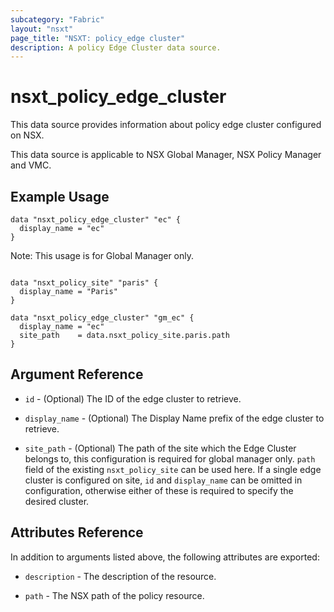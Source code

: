 ```yaml
---
subcategory: "Fabric"
layout: "nsxt"
page_title: "NSXT: policy_edge cluster"
description: A policy Edge Cluster data source.
---
```


# nsxt_policy_edge_cluster

This data source provides information about policy edge cluster configured on NSX.

This data source is applicable to NSX Global Manager, NSX Policy Manager and VMC.

## Example Usage

```hcl
data "nsxt_policy_edge_cluster" "ec" {
  display_name = "ec"
}
```

Note: This usage is for Global Manager only.
```hcl

data "nsxt_policy_site" "paris" {
  display_name = "Paris"
}

data "nsxt_policy_edge_cluster" "gm_ec" {
  display_name = "ec"
  site_path    = data.nsxt_policy_site.paris.path
}
```

## Argument Reference

* `id` - (Optional) The ID of the edge cluster to retrieve.

* `display_name` - (Optional) The Display Name prefix of the edge cluster to retrieve.

* `site_path` - (Optional) The path of the site which the Edge Cluster belongs to, this configuration is required for global manager only. `path` field of the existing `nsxt_policy_site` can be used here. If a single edge cluster is configured on site, `id` and `display_name` can be omitted in configuration, otherwise either of these is required to specify the desired cluster.

## Attributes Reference

In addition to arguments listed above, the following attributes are exported:

* `description` - The description of the resource.

* `path` - The NSX path of the policy resource.
